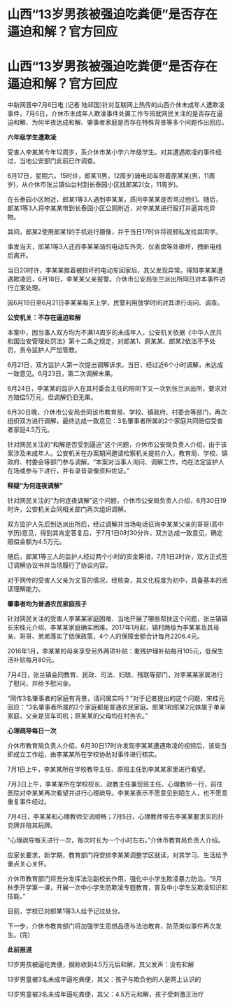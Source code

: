 # 山西“13岁男孩被强迫吃粪便”是否存在逼迫和解？官方回应

# 山西“13岁男孩被强迫吃粪便”是否存在逼迫和解？官方回应

中新网晋中7月6日电 (记者
陆祁国)针对互联网上热传的山西介休未成年人遭欺凌事件，7月6日，介休市未成年人欺凌事件处置工作专班就网民关注的是否存在逼迫和解、为何半夜达成和解、肇事者家庭是否存在特殊背景等多个问题作出回应。

**六年级学生遭欺凌**

受害人李某某今年12周岁，系介休市某小学六年级学生。对其遭遇欺凌的事件经过，当地公安部门此前已作调查。

6月17日，星期六。15时许，郎某1(男，12周岁)骑电动车带着原某某(男，11周岁)，从介休市张兰镇仙台村到长泰园小区找郎某2(女，11周岁)。

在长泰园小区附近，郎某1等3人遇到李某某，质问李某某是否骂过他们。随后，郎某1等3人将李某某带到长泰园小区公厕附近，对李某某进行殴打并逼其吃异物。

其间，郎某2使用郎某1的手机进行摄像，并于当日17时许将视频私发给其同学。

事发当天，郎某1等3人还将李某某骑的电动车外壳、仪表盘等处砸坏，拽断电线后离开。

当日20时许，李某某推着被损坏的电动车回家后，其父发现异常。得知李某某遭遇欺凌后，6月18日，李某某父亲报警。介休市公安局张兰派出所同日对本事件进行立案处理。

因6月19日至6月21日李某某每天上学，民警利用放学时间对其进行询问、调查。

**公安机关：不存在逼迫和解**

本案中，因当事人双方均为不满14周岁的未成年人，公安机关依据《中华人民共和国治安管理处罚法》第十二条之规定，对郎某1、原某某、郎某2依法不予处罚，责令监护人严加管教。

6月21日，双方监护人第一次提出调解诉求。当日，经过近6个小时调解，未达成一致意见。6月23日，第二次调解未果。

6月24日，李某某的监护人在其村委会主任的陪同下又一次到张兰派出所，要求对方赔偿5万元，但调解仍旧无果。

6月30日晚，介休市公安局会同该市教育局、学校、镇政府、村委会等部门，再次组织双方进行调解，最终达成一致意见：3名肇事者所属的2个家庭共同赔偿受害者家庭4.5万元。

针对网民关注的“和解是否受到逼迫”这个问题，介休市公安局负责人介绍，由于该案涉及未成年人，公安机关在办案期间邀请检察机关提前介入，教育局、学校、镇政府、村委会等部门参与调解。“本案对当事人询问、调解工作，均在法定监护人在场或参与下进行，并有录音录像资料佐证。”

**释疑“为何连夜调解”**

针对网民关注的“为何连夜调解”这个问题，介休市公安局负责人介绍，6月30日19时许，公安机关会同相关部门再次组织调解。

双方监护人先后到达派出所后，经过调解并当场电话征询李某某父亲的哥哥(高中学历)意见，得到其肯定答复后，于7月1日0时30分许，双方达成一致意见，确定赔偿金额为4.5万元。

随后，郎某1等三人的监护人经过两个小时的资金筹措，7月1日2时许，双方正式签订调解协议书并当场履行了协议内容。

对于网传的受害人父亲为文盲的情况，经核查，其文化程度为初中，具备基本的阅读理解能力。

**肇事者均为普通农民家庭孩子**

针对网民关注的受害人李某某家庭困难、当地开展了哪些帮扶这个问题，张兰镇镇长宋桂元介绍，李某某家庭确实困难。2017年1月起，镇村两级为李某某及其母亲、哥哥、弟弟落实了低保政策，4个人的保障金额合计每月2206.4元。

2016年1月，李某某的母亲享受另外两项补贴：重残护理补贴每月105元，低保生活补贴每月80元。

7月4日，张兰镇会同教育、民政、司法、妇联、残联等部门，对李某某家属进行了慰问，并给予慰问金。

“网传3名肇事者的家庭有背景，请问属实吗？”对于记者提出的这个问题，宋桂元回应：“3名肇事者所属的2个家庭都是普通农民家庭。郎某1和郎某2兄妹属于单亲家庭，父亲是货车司机；原某某的父母均在村务农。”

**心理疏导每日一次**

介休市教育局负责人介绍，6月30日17时许发现李某某遭遇欺凌的视频后，该局当即成立工作组，由李某某所在学校协助对事件进行核实。

7月1日上午，李某某所在学校教导主任、原班主任到李某某家里进行看望。

7月3日上午，李某某所在学校校长、政教主任兼现班主任、心理教师一行，前往医院对李某某再次看望并进行心理疏导。李某某表示不愿意见到陌生人，也不愿意重复事件经过。

7月4日，李某某和心理教师交流顺畅；7月5日，心理教师带去李某某要求买的扑克牌并陪其玩牌。

“心理疏导每天进行一次，每次时长为一个小时左右。”介休市教育局负责人介绍。

应家长要求，新学期，教育部门将安排李某某调整学区就读，对其学习、生活给予重点关心关怀。

介休市教育部门将充分发挥法治副校长作用，强化中小学生欺凌暴力防治。“9月秋季开学第一课，开展一次中小学生防欺凌专题教育，普及中小学生反欺凌知识和技能。”

目前，学校已对郎某1等3人给予记过处分。

下一步，介休市教育部门将加强学生思想品德与法治教育，防范类似事件再次发生。(完)

**此前报道**

13岁男孩被逼吃粪便，据称收到4.5万元后和解，其父发声：没有和解

13岁男童被3名未成年逼吃粪便，其父：孩子与欺负他的人是网上认识的

13岁男童被3名未成年逼吃粪便，其父：4.5万元和解，孩子受刺激正治疗

